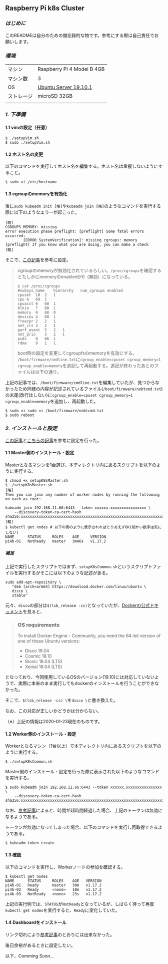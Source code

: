 ## Raspberry Pi k8s Cluster

### ***はじめに***
このREADMEは自分のための備忘録的な物です。参考にする際は自己責任でお願いします。

### ***環境***

| | |
|---|---|
|マシン |Raspberry Pi 4 Model B 4GB |
|マシン数 | 3 |
|OS |[Ubuntu Server 19.10.1](https://wiki.ubuntu.com/ARM/RaspberryPi) |
|ストレージ |microSD 32GB |
| | |

### ***1. 下準備***

#### 1.1 vimの設定（任意）

```
$ ./setupVim.sh
$ sudo ./setupVim.sh
```

#### 1.2 ホスト名の変更
以下のコマンドを実行してホスト名を編集する。ホスト名は重複しないようにすること。

```
$ sudo vi /etc/hostname
```

#### 1.3 cgroupのmemoryを有効化
後に`sudo kubeadm init [略]`や`kubeadm join [略]`のようなコマンドを実行する際に以下のようなエラーが起こった。

```
[略]
CGROUPS_MEMORY: missing
error execution phase preflight: [preflight] Some fatal errors occurred:
        [ERROR SystemVerification]: missing cgroups: memory
[preflight] If you know what you are doing, you can make a check 
[略]
```

そこで、[この記事](https://kuromt.hatenablog.com/entry/2019/01/03/233347)を参考に設定。

> cgroupのmemoryが無効化されているらしい。`/proc/cgroups`を確認するとたしかにmemoryのenabledが0（無効）になっている。
>
> ```
> $ cat /proc/cgroups 
> #subsys_name    hierarchy   num_cgroups enabled
> cpuset  10  2   1
> cpu 6   60  1
> cpuacct 6   60  1
> blkio   7   60  1
> memory  0   68  0
> devices 4   60  1
> freezer 2   2   1
> net_cls 3   2   1
> perf_event  5   2   1
> net_prio    3   2   1
> pids    8   66  1
> rdma    9   1   1
> ```
>
> boot時の設定を変更してcgroupfsのmemoryを有効にする。
> `/boot/firmware/cmdline.txt`に`cgroup_enable=cpuset cgroup_memory=1 cgroup_enable=memory`を追記して再起動する。追記が終わったあとのファイルは以下の通り。

上記の記事では、`/boot/firmware/cmdline.txt`を編集していたが、見つからなかったため同様の内容が記述されているファイル(`/boot/firmware/nobtcmd.txt`)の末尾(改行はしない)に`cgroup_enable=cpuset cgroup_memory=1 cgroup_enable=memory`を追加し、再起動した。

```
$ sudo vi sudo vi /boot/firmware/nobtcmd.txt
$ sudo reboot
```

### ***2. インストールと設定***
[この記事](https://qiita.com/soumi/items/7736ac3aabbbe4fb474a)と[こちらの記事](https://qiita.com/soumi/items/5b01d88c187b678c0474)を参考に設定を行った。

#### 1.1 Master側のインストール・設定
Masterとなるマシンを1台選び、本ディレクトリ内にあるスクリプトを以下のように実行する。

```
$ chmod +x setupK8sMaster.sh
$ ./setupK8sMaster.sh
[略]
Then you can join any number of worker nodes by running the following on each as root:

kubeadm join 192.168.11.66:6443 --token xxxxxx.xxxxxxxxxxxxxxxx \
    --discovery-token-ca-cert-hash sha256:xxxxxxxxxxxxxxxxxxxxxxxxxxxxxxxxxxxxxxxxxxxxxxxxxxxxxxxxxxxxxxxx
[略]
$ kubectl get nodes # 以下の例のように表示されればとりあえずOK(細かい数字は気にしない)
NAME      STATUS     ROLES    AGE     VERSION
pi4b-01   NotReady   master   3m46s   v1.17.2
```

##### 補足
上記で実行したスクリプトではまず、`setupK8sCommon.sh`というスクリプトファイルを実行するがそこには以下のような記述がある。

```
sudo add-apt-repository \
   "deb [arch=arm64] https://download.docker.com/linux/ubuntu \
   disco \
   stable"
```

元々、`disco`の部分は`$(lsb_release -cs)`となっていたが、[Dockerの公式ドキュメント](https://docs.docker.com/install/linux/docker-ce/ubuntu/)を見ると、

> ### OS requirements
> To install Docker Engine - Community, you need the 64-bit version of one of these Ubuntu versions:
> - Disco 19.04
> - Cosmic 18.10
> - Bionic 18.04 (LTS)
> - Xenial 16.04 (LTS)

となっており、今回使用しているOSのバージョン(19.10)には対応していないようで、実際に本来のまま実行してもdockerのインストールを行うことができなかった。

そこで、`$(lsb_release -cs) \`を`disco \`と書き換えた。

なお、この対応が正しいかどうかは分からない。

（※）上記の情報は2020-01-23現在のものです。

#### 1.2 Worker側のインストール・設定
Workerとなるマシン（1台以上）で本ディレクトリ内にあるスクリプトを以下のように実行する。

```
$ ./setupK8sCommon.sh
```

Master側のインストール・設定を行った際に表示された以下のようなコマンドを実行する。

```
$ sudo kubeadm join 192.168.11.66:6443 --token xxxxxx.xxxxxxxxxxxxxxxx \
    --discovery-token-ca-cert-hash sha256:xxxxxxxxxxxxxxxxxxxxxxxxxxxxxxxxxxxxxxxxxxxxxxxxxxxxxxxxxxxxxxxx
```

なお、[参考記事](https://qiita.com/soumi/items/7736ac3aabbbe4fb474a#w-master%E3%83%8E%E3%83%BC%E3%83%89%E3%81%ABjoin%E3%81%99%E3%82%8B)によると、時間が超時間経過した場合、上記のトークンは無効になるようである。

トークンが無効になってしまった場合、以下のコマンドを実行し再取得できるようである。

```
$ kubeadm token create
```

#### 1.3 確認
以下のコマンドを実行し、Workerノードの参加を確認する。

```
$ kubectl get nodes
NAME      STATUS     ROLES    AGE   VERSION
pi4b-01   Ready      master   30m   v1.17.2
pi4b-02   Ready      <none>   10m   v1.17.2
pi4b-03   NotReady   <none>   23s   v1.17.2
```
上記の実行例では、`STATUS`が`NotReady`となっているが、しばらく待って再度`kubectl get nodes`を実行すると、`Ready`に変化していた。

#### 1.4 Dashboardをインストール
リンク切れにより[参考記事](https://qiita.com/soumi/items/7736ac3aabbbe4fb474a#m-dashboard%E3%82%92%E3%82%A4%E3%83%B3%E3%82%B9%E3%83%88%E3%83%BC%E3%83%AB%E3%81%8A%E3%81%BE%E3%81%91)のとおりには出来なかった。

後日余裕があるときに設定したい。

以下、Comming Soon...
